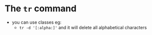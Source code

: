 # The `tr` command

* you can use classes eg:
    * `tr -d '[:alpha:]'` and it will delete all alphabetical characters

